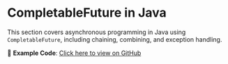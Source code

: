 # CompletableFuture in Java

This section covers asynchronous programming in Java using `CompletableFuture`, including chaining, combining, and exception handling.

📂 **Example Code**: [Click here to view on GitHub](https://github.com/ITER-Academy/java-basics/tree/main/src/section10/lesson10)
